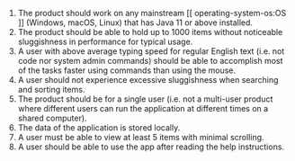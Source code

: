 <!-- markdownlint-disable-file first-line-h1 -->
1. The product should work on any mainstream [[ operating-system-os:OS ]] (Windows, macOS, Linux) that has Java 11 or above installed.
1. The product should be able to hold up to 1000 items without noticeable sluggishness in performance for typical usage.
1. A user with above average typing speed for regular English text (i.e. not code nor system admin commands) should be able to accomplish most of the tasks faster using commands than using the mouse.
1. A user should not experience excessive sluggishness when searching and sorting items.
1. The product should be for a single user (i.e. not a multi-user product where different users can run the application at different times on a shared computer).
1. The data of the application is stored locally.
1. A user must be able to view at least 5 items with minimal scrolling.
1. A user should be able to use the app after reading the help instructions.
